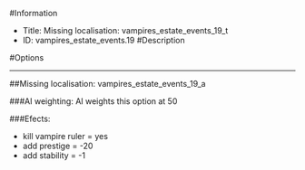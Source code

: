 #Information
 - Title: Missing localisation: vampires_estate_events_19_t
 - ID: vampires_estate_events.19
#Description

#Options

___
##Missing localisation: vampires_estate_events_19_a

###AI weighting:
AI weights this option at 50


###Efects:<ul><li>kill vampire ruler = yes</li><li>add prestige = -20</li><li>add stability = -1</li></ul>
